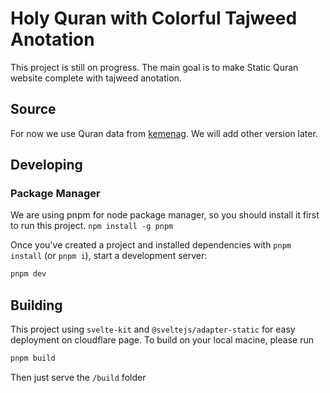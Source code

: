 # Holy Quran with Colorful Tajweed Anotation

This project is still on progress. The main goal is to make Static Quran website complete with tajweed anotation.

## Source

For now we use Quran data from [kemenag](https://quran.kemenag.go.id/). We will add other version later.

## Developing

### Package Manager

We are using pnpm for node package manager, so you should install it first to run this project.
`npm install -g pnpm`

Once you've created a project and installed dependencies with `pnpm install` (or `pnpm i`), start a development server:

```bash
pnpm dev
```

## Building

This project using `svelte-kit` and `@sveltejs/adapter-static` for easy deployment on cloudflare page. To build on your local macine, please run

```bash
pnpm build
```
Then just serve the `/build` folder
